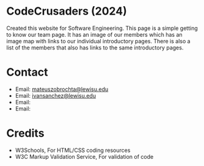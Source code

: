 # CodeCrusaders (2024)
Created this website for Software Engineering. This page is a simple getting to know our team page. It has an image of our members which has an image map with links to our individual introductory pages. There is also a list of the members that also has links to the same introductory pages.

# Contact
- Email: mateuszobrochta@lewisu.edu
- Email: ivansanchez@lewisu.edu
- Email: 
- Email: 

# Credits
- W3Schools, For HTML/CSS coding resources
- W3C Markup Validation Service, For validation of code
